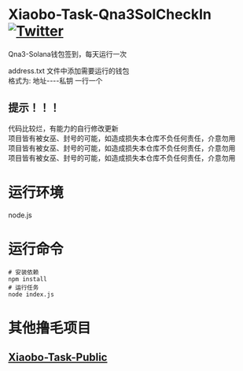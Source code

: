 # Xiaobo-Task-Qna3SolCheckIn [![Twitter](https://img.shields.io/twitter/follow/0xiaobo)](https://twitter.com/intent/follow?screen_name=0xiaobo)

Qna3-Solana钱包签到，每天运行一次

address.txt 文件中添加需要运行的钱包  
格式为: 地址----私钥 一行一个

## 提示！！！

代码比较烂，有能力的自行修改更新  
项目皆有被女巫、封号的可能，如造成损失本仓库不负任何责任，介意勿用  
项目皆有被女巫、封号的可能，如造成损失本仓库不负任何责任，介意勿用  
项目皆有被女巫、封号的可能，如造成损失本仓库不负任何责任，介意勿用

# 运行环境

node.js

# 运行命令

```
# 安装依赖
npm install 
# 运行任务
node index.js
```

# 其他撸毛项目

## [Xiaobo-Task-Public](https://github.com/Xiaobooooo/xiaobo-task-public)


